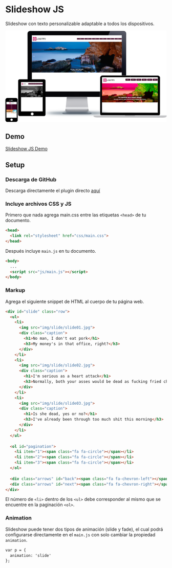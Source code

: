 # Slideshow JS
Slideshow con texto personalizable adaptable a todos los dispositivos.

![Slideshow Responsive](https://github.com/micazoyolli/slideshow/blob/master/img/screenshot.png)

## Demo
[Slideshow JS Demo](https://micazoyolli.github.io/slideshow/)

## Setup

### Descarga de GitHub

Descarga directamente el plugin directo [aquí](https://github.com/micazoyolli/slideshow/archive/master.zip)

### Incluye archivos CSS y JS

Primero que nada agrega main.css entre las etiquetas `<head>` de tu documento.

```html
<head>
  <link rel="stylesheet" href="css/main.css">
</head>
```

Después incluye `main.js` en tu documento.

```html
<body>
  ...
  <script src="js/main.js"></script>
</body>
```

### Markup

Agrega el siguiente snippet de HTML al cuerpo de tu página web.

```html
<div id="slide" class="row">
  <ul>
    <li>
      <img src="img/slide/slide01.jpg">
      <div class="caption">
        <h1>No man, I don't eat pork</h1>
        <h3>My money's in that office, right?</h3>
      </div>
    </li>
    <li>
      <img src="img/slide/slide02.jpg">
      <div class="caption">
        <h1>I'm serious as a heart attack</h1>
        <h3>Normally, both your asses would be dead as fucking fried chicken</h3>
      </div>
    </li>
    <li>
      <img src="img/slide/slide03.jpg">
      <div class="caption">
        <h1>Is she dead, yes or no?</h1>
        <h3>I've already been through too much shit this morning</h3>
      </div>
    </li>
  </ul>

  <ol id="pagination">
    <li item="1"><span class="fa fa-circle"></span></li>
    <li item="2"><span class="fa fa-circle"></span></li>
    <li item="3"><span class="fa fa-circle"></span></li>
  </ol>

  <div class="arrows" id="back"><span class="fa fa-chevron-left"></span></div>
  <div class="arrows" id="next"><span class="fa fa-chevron-right"></span></div>
</div>
```

El número de `<li>` dentro de los `<ul>` debe corresponder al mismo que se encuentre en la paginación `<ol>`.

### Animation

Slideshow puede tener dos tipos de animación (slide y fade), el cual podrá configurarse directamente en el `main.js` con solo cambiar la propiedad `animation`.

```html
var p = {
  animation: 'slide'
};
```
